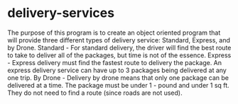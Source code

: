 # delivery-services
The purpose of this program is to create an object oriented program that will provide 
three different types of delivery service: Standard, Express, and by Drone.
Standard - For standard delivery, the driver will find the best route to take to deliver
           all of the packages, but time is not of the essence.
Express - Express delivery must find the fastest route to delivery the package. An express
          delivery service can have up to 3 packages being delivered at any one trip.
By Drone - Delivery by drone means that only one package can be delivered at a time. The 
           package must be under 1 - pound and under 1 sq ft. They do not need to find a
           route (since roads are not used).
